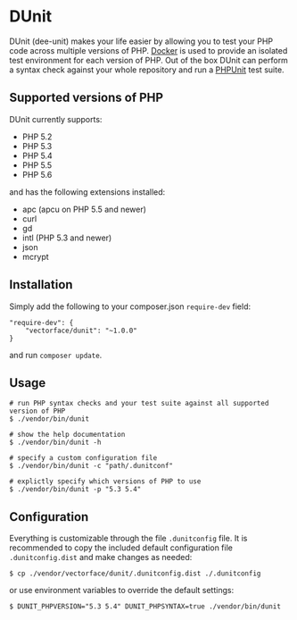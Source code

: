 # DUnit

DUnit (dee-unit) makes your life easier by allowing you to test your PHP code
across multiple versions of PHP. [Docker](https://www.docker.com/whatisdocker/)
is used to provide an isolated test environment for each version of PHP. Out of
the box DUnit can perform a syntax check against your whole repository and run a
[PHPUnit](https://phpunit.de/) test suite.

## Supported versions of PHP

DUnit currently supports:
* PHP 5.2
* PHP 5.3
* PHP 5.4
* PHP 5.5
* PHP 5.6

and has the following extensions installed:

* apc (apcu on PHP 5.5 and newer)
* curl
* gd
* intl (PHP 5.3 and newer)
* json
* mcrypt

## Installation

Simply add the following to your composer.json `require-dev` field:

    "require-dev": {
        "vectorface/dunit": "~1.0.0"
    }

and run `composer update`.

## Usage

```shell
# run PHP syntax checks and your test suite against all supported version of PHP
$ ./vendor/bin/dunit

# show the help documentation
$ ./vendor/bin/dunit -h

# specify a custom configuration file
$ ./vendor/bin/dunit -c "path/.dunitconf"

# explictly specify which versions of PHP to use
$ ./vendor/bin/dunit -p "5.3 5.4"
```

## Configuration

Everything is customizable through the file `.dunitconfig` file. It is
recommended to copy the included default configuration file `.dunitconfig.dist`
and make changes as needed:

```shell
$ cp ./vendor/vectorface/dunit/.dunitconfig.dist ./.dunitconfig
```

or use environment variables to override the default settings:

```shell
$ DUNIT_PHPVERSION="5.3 5.4" DUNIT_PHPSYNTAX=true ./vendor/bin/dunit
```
